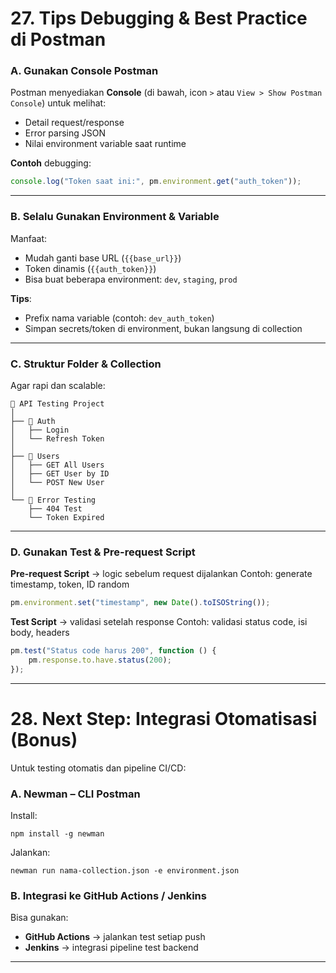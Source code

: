# 27. Tips Debugging & Best Practice di Postman

### A. Gunakan Console Postman

Postman menyediakan **Console** (di bawah, icon `>` atau `View > Show Postman Console`) untuk melihat:

* Detail request/response
* Error parsing JSON
* Nilai environment variable saat runtime

**Contoh** debugging:

```javascript
console.log("Token saat ini:", pm.environment.get("auth_token"));
```

---

### B. Selalu Gunakan Environment & Variable

Manfaat:

* Mudah ganti base URL (`{{base_url}}`)
* Token dinamis (`{{auth_token}}`)
* Bisa buat beberapa environment: `dev`, `staging`, `prod`

**Tips**:

* Prefix nama variable (contoh: `dev_auth_token`)
* Simpan secrets/token di environment, bukan langsung di collection

---

### C. Struktur Folder & Collection

Agar rapi dan scalable:

```
📁 API Testing Project
│
├── 📁 Auth
│   ├── Login
│   └── Refresh Token
│
├── 📁 Users
│   ├── GET All Users
│   ├── GET User by ID
│   └── POST New User
│
└── 📁 Error Testing
    ├── 404 Test
    └── Token Expired
```

---

### D. Gunakan Test & Pre-request Script

**Pre-request Script** → logic sebelum request dijalankan
Contoh: generate timestamp, token, ID random

```javascript
pm.environment.set("timestamp", new Date().toISOString());
```

**Test Script** → validasi setelah response
Contoh: validasi status code, isi body, headers

```javascript
pm.test("Status code harus 200", function () {
    pm.response.to.have.status(200);
});
```

---

# 28. Next Step: Integrasi Otomatisasi (Bonus)

Untuk testing otomatis dan pipeline CI/CD:

### A. Newman – CLI Postman

Install:

```
npm install -g newman
```

Jalankan:

```
newman run nama-collection.json -e environment.json
```

### B. Integrasi ke GitHub Actions / Jenkins

Bisa gunakan:

* **GitHub Actions** → jalankan test setiap push
* **Jenkins** → integrasi pipeline test backend

---
